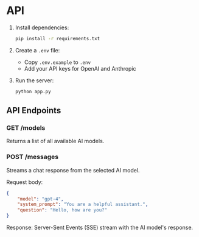 # API

1. Install dependencies:
   ```bash
   pip install -r requirements.txt
   ```

2. Create a `.env` file:
   - Copy `.env.example` to `.env`
   - Add your API keys for OpenAI and Anthropic

3. Run the server:
   ```bash
   python app.py
   ```

## API Endpoints

### GET /models
Returns a list of all available AI models.

### POST /messages
Streams a chat response from the selected AI model.

Request body:
```json
{
    "model": "gpt-4",
    "system_prompt": "You are a helpful assistant.",
    "question": "Hello, how are you?"
}
```

Response: Server-Sent Events (SSE) stream with the AI model's response.
